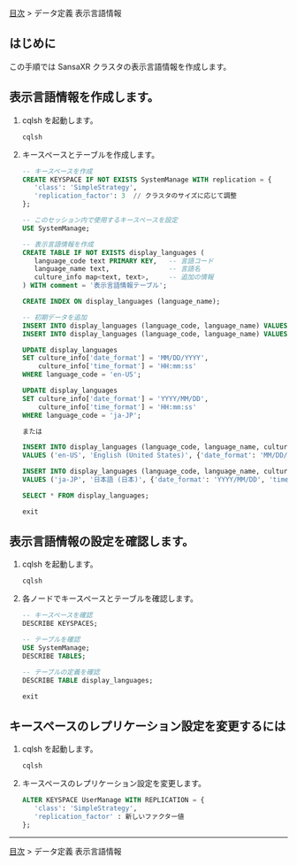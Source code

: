 [目次](../目次.md) > データ定義 表示言語情報

## はじめに
この手順では SansaXR クラスタの表示言語情報を作成します。

## 表示言語情報を作成します。
1. cqlsh を起動します。
   ```shell
   cqlsh
   ```
1. キースペースとテーブルを作成します。
   ```sql
   -- キースペースを作成
   CREATE KEYSPACE IF NOT EXISTS SystemManage WITH replication = {
      'class': 'SimpleStrategy',
      'replication_factor': 3  // クラスタのサイズに応じて調整
   };

   -- このセッション内で使用するキースペースを設定
   USE SystemManage;

   -- 表示言語情報を作成
   CREATE TABLE IF NOT EXISTS display_languages (
      language_code text PRIMARY KEY,   -- 言語コード
      language_name text,               -- 言語名
      culture_info map<text, text>,     -- 追加の情報
   ) WITH comment = '表示言語情報テーブル';

   CREATE INDEX ON display_languages (language_name);

   -- 初期データを追加
   INSERT INTO display_languages (language_code, language_name) VALUES ('en-US', 'English (United States)');
   INSERT INTO display_languages (language_code, language_name) VALUES ('ja-JP', '日本語');

   UPDATE display_languages 
   SET culture_info['date_format'] = 'MM/DD/YYYY', 
       culture_info['time_format'] = 'HH:mm:ss' 
   WHERE language_code = 'en-US';

   UPDATE display_languages 
   SET culture_info['date_format'] = 'YYYY/MM/DD', 
       culture_info['time_format'] = 'HH:mm:ss' 
   WHERE language_code = 'ja-JP';

   または

   INSERT INTO display_languages (language_code, language_name, culture_info) 
   VALUES ('en-US', 'English (United States)', {'date_format': 'MM/DD/YYYY', 'time_format': 'HH:mm:ss'});

   INSERT INTO display_languages (language_code, language_name, culture_info) 
   VALUES ('ja-JP', '日本語 (日本)', {'date_format': 'YYYY/MM/DD', 'time_format': 'HH:mm:ss'});

   SELECT * FROM display_languages;

   exit
   ```
## 表示言語情報の設定を確認します。
1. cqlsh を起動します。
   ```shell
   cqlsh
   ```
1. 各ノードでキースペースとテーブルを確認します。
   ```sql
   -- キースペースを確認
   DESCRIBE KEYSPACES;

   -- テーブルを確認
   USE SystemManage;
   DESCRIBE TABLES;

   -- テーブルの定義を確認
   DESCRIBE TABLE display_languages;

   exit
   ```
## キースペースのレプリケーション設定を変更するには
1. cqlsh を起動します。
   ```shell
   cqlsh
   ```
1. キースペースのレプリケーション設定を変更します。
   ```sql
   ALTER KEYSPACE UserManage WITH REPLICATION = {
      'class': 'SimpleStrategy',
      'replication_factor' : 新しいファクター値
   };
   ```

***
[目次](../目次.md) > データ定義 表示言語情報
